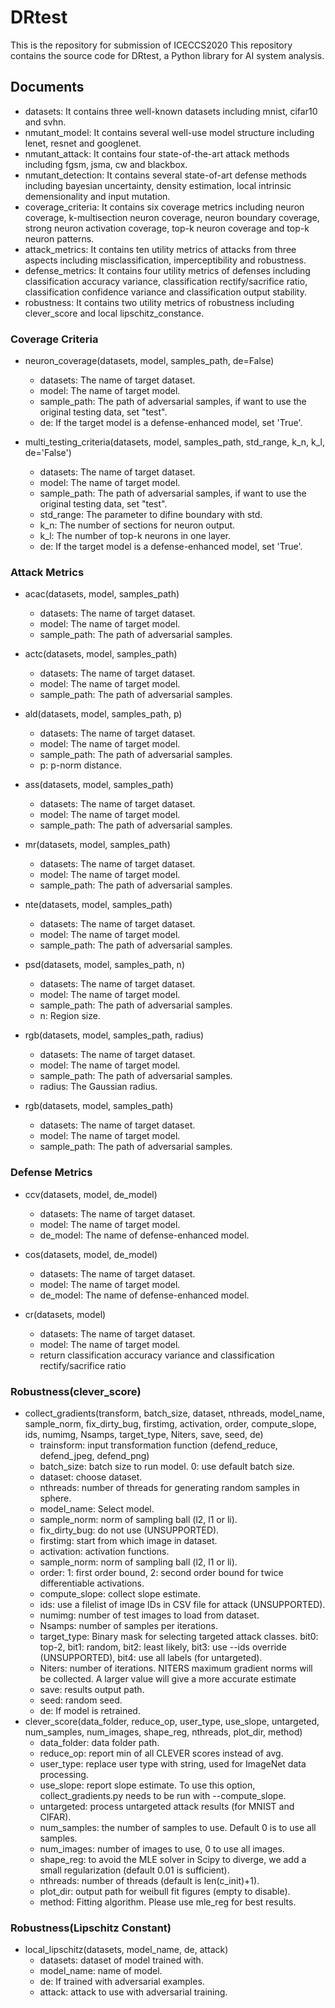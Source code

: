 # DRtest
This is the repository for submission of ICECCS2020
This repository contains the source code for DRtest, a Python library for AI system analysis.

## Documents
- datasets: It contains three well-known datasets including mnist, cifar10 and svhn.
- nmutant_model: It contains several well-use model structure including lenet, resnet and googlenet.
- nmutant_attack: It contains four state-of-the-art attack methods including fgsm, jsma, cw and blackbox.
- nmutant_detection: It contains several state-of-art defense methods including bayesian uncertainty, density estimation, local intrinsic demensionality and input mutation.
- coverage_criteria: It contains six coverage metrics including neuron coverage, k-multisection neuron coverage, neuron boundary coverage, strong neuron activation coverage, top-k neuron coverage and top-k neuron patterns.
- attack_metrics: It contains ten utility metrics of attacks from three aspects including misclassification, imperceptibility and robustness.
- defense_metrics: It contains four utility metrics of defenses including classification accuracy variance, classification rectify/sacrifice ratio, classification confidence variance and classification output stability.
- robustness: It contains two utility metrics of robustness including clever_score and local lipschitz_constance.

### Coverage Criteria
- neuron_coverage(datasets, model, samples_path, de=False)
    - datasets: The name of target dataset.
    - model: The name of target model.
    - sample_path: The path of adversarial samples, if want to use the original testing data, set "test".
    - de: If the target model is a defense-enhanced model, set 'True'.

- multi_testing_criteria(datasets, model, samples_path, std_range, k_n, k_l, de='False')
    - datasets: The name of target dataset.
    - model: The name of target model.
    - sample_path: The path of adversarial samples, if want to use the original testing data, set "test". 
    - std_range: The parameter to difine boundary with std.
    - k_n: The number of sections for neuron output.
    - k_l: The number of top-k neurons in one layer.
    - de: If the target model is a defense-enhanced model, set 'True'.

### Attack Metrics
- acac(datasets, model, samples_path)
    - datasets: The name of target dataset.
    - model: The name of target model.
    - sample_path: The path of adversarial samples. 

- actc(datasets, model, samples_path)
    - datasets: The name of target dataset.
    - model: The name of target model.
    - sample_path: The path of adversarial samples.

- ald(datasets, model, samples_path, p)
    - datasets: The name of target dataset.
    - model: The name of target model.
    - sample_path: The path of adversarial samples.
    - p: p-norm distance.

- ass(datasets, model, samples_path)
    - datasets: The name of target dataset.
    - model: The name of target model.
    - sample_path: The path of adversarial samples.

- mr(datasets, model, samples_path)
    - datasets: The name of target dataset.
    - model: The name of target model.
    - sample_path: The path of adversarial samples.
    
- nte(datasets, model, samples_path)
    - datasets: The name of target dataset.
    - model: The name of target model.
    - sample_path: The path of adversarial samples.

- psd(datasets, model, samples_path, n)
    - datasets: The name of target dataset.
    - model: The name of target model.
    - sample_path: The path of adversarial samples.
    - n: Region size.

- rgb(datasets, model, samples_path, radius)
    - datasets: The name of target dataset.
    - model: The name of target model.
    - sample_path: The path of adversarial samples.
    - radius: The Gaussian radius.

- rgb(datasets, model, samples_path)
    - datasets: The name of target dataset.
    - model: The name of target model.
    - sample_path: The path of adversarial samples.
    
### Defense Metrics
- ccv(datasets, model, de_model)
    - datasets: The name of target dataset.
    - model: The name of target model.
    - de_model: The name of defense-enhanced model.

- cos(datasets, model, de_model)
    - datasets: The name of target dataset.
    - model: The name of target model.
    - de_model: The name of defense-enhanced model.
    
- cr(datasets, model)
    - datasets: The name of target dataset.
    - model: The name of target model.
    - return classification accuracy variance and classification rectify/sacrifice ratio

### Robustness(clever_score)
- collect_gradients(transform, batch_size, dataset, nthreads, model_name, sample_norm, fix_dirty_bug, firstimg, activation, order, compute_slope, ids, numimg, Nsamps, target_type, Niters, save, seed, de)
    - trainsform: input transformation function (defend_reduce, defend_jpeg, defend_png)
    - batch_size: batch size to run model. 0: use default batch size.
    - dataset: choose dataset.
    - nthreads: number of threads for generating random samples in sphere.
    - model_name: Select model.
    - sample_norm: norm of sampling ball (l2, l1 or li).
    - fix_dirty_bug: do not use (UNSUPPORTED).
    - firstimg: start from which image in dataset.
    - activation: activation functions.
    - sample_norm: norm of sampling ball (l2, l1 or li).
    - order: 1: first order bound, 2: second order bound for twice differentiable activations.
    - compute_slope: collect slope estimate.
    - ids: use a filelist of image IDs in CSV file for attack (UNSUPPORTED).
    - numimg: number of test images to load from dataset.
    - Nsamps: number of samples per iterations.
    - target_type: Binary mask for selecting targeted attack classes. bit0: top-2, bit1: random, bit2: least likely, bit3: use --ids override (UNSUPPORTED), bit4: use all labels (for untargeted).
    - Niters: number of iterations. NITERS maximum gradient norms will be collected. A larger value will give a more accurate estimate
    - save: results output path.
    - seed: random seed.
    - de: If model is retrained.
- clever_score(data_folder, reduce_op, user_type, use_slope, untargeted, num_samples, num_images, shape_reg, nthreads, plot_dir, method)
    - data_folder: data folder path.
    - reduce_op: report min of all CLEVER scores instead of avg.
    - user_type: replace user type with string, used for ImageNet data processing.
    - use_slope: report slope estimate. To use this option, collect_gradients.py needs to be run with --compute_slope.
    - untargeted: process untargeted attack results (for MNIST and CIFAR).
    - num_samples: the number of samples to use. Default 0 is to use all samples.
    - num_images: number of images to use, 0 to use all images.
    - shape_reg: to avoid the MLE solver in Scipy to diverge, we add a small regularization (default 0.01 is sufficient).
    - nthreads: number of threads (default is len(c_init)+1).
    - plot_dir: output path for weibull fit figures (empty to disable).
    - method: Fitting algorithm. Please use mle_reg for best results.
### Robustness(Lipschitz Constant)
- local_lipschitz(datasets, model_name, de, attack)
    - datasets: dataset of model trained with.
    - model_name: name of model.
    - de: If trained with adversarial examples.
    - attack: attack to use with adversarial training.
    
    
    
    
    
    

